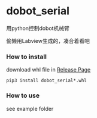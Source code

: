 # dobot_serial
用python控制dobot机械臂

偷懒用Labview生成的，凑合着看吧
### How to install

download whl file in [Release Page](https://github.com/aiblockly/dobot_serial/releases)
 
`pip3 install dobot_serial*.whl`

### How to use

see example folder
